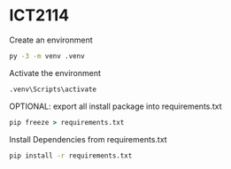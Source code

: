 # ICT2114

Create an environment
```bat
py -3 -m venv .venv
```

Activate the environment
```bat
.venv\Scripts\activate
```

OPTIONAL: export all install package into requirements.txt
```bat
pip freeze > requirements.txt
```

Install Dependencies from requirements.txt
```bat
pip install -r requirements.txt
```